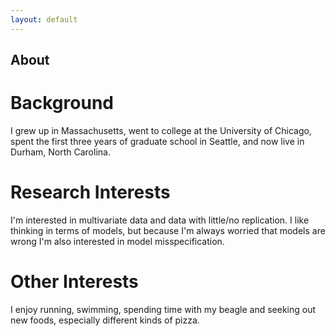 ```yaml
---
layout: default
---
```


About
-------

# Background

I grew up in Massachusetts, went to college at the University of Chicago, spent the first three years of graduate school in Seattle, and now live in Durham, North Carolina.

# Research Interests

I'm interested in multivariate data and data with little/no replication. I like thinking in terms of models, but because I'm always worried that models are wrong I'm also interested in model misspecification.

# Other Interests

I enjoy running, swimming, spending time with my beagle and seeking out new foods, especially different kinds of pizza.
